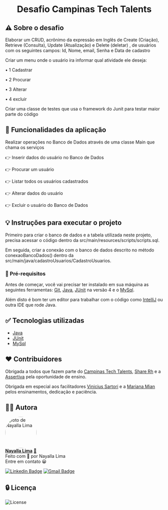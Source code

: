 <h1 align="center">Desafio Campinas Tech Talents</h1>

## ⚠️ Sobre o desafio 

<p>Elaborar um CRUD, acrônimo da expressão em Inglês de Create (Criação), Retrieve (Consulta), Update (Atualização) 
e Delete (deletar) , de usuários com os seguintes campos:
Id, Nome, email, Senha e Data de cadastro </p>

<p>Criar um menu onde o usuário ira informar qual atividade ele deseja:</p>
<p> • 1 Cadastrar </p>
<p> • 2 Procurar </p>
<p> • 3 Alterar </p>
<p> • 4 excluir </p>

<p>Criar uma classe de testes que usa o framework do  Junit para testar maior parte do código</p>

## 📌 Funcionalidades da aplicação

<p> Realizar operações no Banco de Dados através de uma classe Main que chama os serviços</p>
<p>👉 Inserir dados do usuário no Banco de Dados</p>
<p>👉 Procurar um usuário </p>
<p>👉 Listar todos os usuários cadastrados </p>
<p>👉 Alterar dados do usuário </p>
<p>👉 Excluir o usuário do Banco de Dados</p>


## 💡 Instruções para executar o projeto

<p>Primeiro para criar o banco de dados e a tabela utilizada neste projeto, precisa acessar o código dentro da 
src/main/resources/scripts/scripts.sql.</p> 

<p>Em seguida, criar a conexão com o banco de dados descrito no método conexaoBancoDados() dentro da 
src/main/java/cadastroUsuarios/CadastroUsuarios.</p>


### 📎 Pré-requisitos

<p>Antes de começar, você vai precisar ter instalado em sua máquina as seguintes ferramentas:
 <a href="https://git-scm.com/">Git</a>, <a href="https://www.java.com/pt-BR/">Java</a>, 
<a href="https://junit.org/junit4/">JUnit</a>  na versão 4 e o <a href="https://www.mysql.com/">MySql</a>.</p> 
<p>Além disto é bom ter um editor para trabalhar com o código como 
<a href="https://www.jetbrains.com/pt-br/idea/download/#section=windows">IntelliJ</a> ou outra IDE que rode Java.</p>

## ✅ Tecnologias utilizadas
- [Java](https://www.java.com/pt-BR/) 
- [JUnit](https://junit.org/junit4/) 
- [MySql](https://www.mysql.com/) 

## ♥️ Contribuidores 
<p> Obrigada a todos que fazem parte do <a href="http://campinas.tech/campinas-tech-talents/">Campinas Tech Talents</a>, <a href="https://sharerh.com/">Share Rh</a> e a 
<a href="https://assertivasolucoes.com.br/">Assertiva</a> pela oportunidade de ensino. </p>

<p>Obrigada em especial aos facilitadores <a href="https://www.linkedin.com/in/viniciussartori/">Vinicius Sartori</a> e a 
<a href="https://www.linkedin.com/in/mariana-mian-56b80210/">Mariana Mian</a> pelos ensinamentos, dedicação
e paciência.
</p>

## 👩‍💻 Autora

<a href="https://www.linkedin.com/in/nayalla-lima/">
 <img style="border-radius: 50%;" src="https://media-exp1.licdn.com/dms/image/C4E03AQF2CoYQ5p5hLg/profile-displayphoto-shrink_800_800/0/1609244458047?e=1621468800&v=beta&t=q4Zr04N_58RRGnCLZBWU78OXI7TP4N8A08uvc9Pbuow" width="100px;" alt="foto de Nayalla Lima"/>
 <br />
<b>Nayalla Lima</b></a> <a href="https://www.linkedin.com/in/nayalla-lima/">🚀</a><br />
Feito com 💜️ por Nayalla Lima
<br />
Entre em contato 😀 

[![Linkedin Badge](https://img.shields.io/badge/-NayallaLima-blue?style=flat-square&logo=Linkedin&logoColor=white&link=https://www.linkedin.com/in/nayalla-lima//)](https://www.linkedin.com/in/nayalla-lima/)
[![Gmail Badge](https://img.shields.io/badge/-nayallaml@gmail.com-c14438?style=flat-square&logo=Gmail&logoColor=white&link=mailto:nayallaml@gmail.com)](mailto:nayallaml@gmail.com)

## 🔒 Licença
<a>	<img alt="License" src="https://img.shields.io/badge/license-MIT-brightgreen">
  </a>
